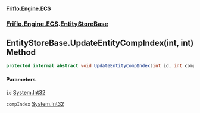 #### [Friflo.Engine.ECS](index.md 'index')
### [Friflo.Engine.ECS](Friflo.Engine.ECS.md 'Friflo.Engine.ECS').[EntityStoreBase](EntityStoreBase.md 'Friflo.Engine.ECS.EntityStoreBase')

## EntityStoreBase.UpdateEntityCompIndex(int, int) Method

```csharp
protected internal abstract void UpdateEntityCompIndex(int id, int compIndex);
```
#### Parameters

<a name='Friflo.Engine.ECS.EntityStoreBase.UpdateEntityCompIndex(int,int).id'></a>

`id` [System.Int32](https://docs.microsoft.com/en-us/dotnet/api/System.Int32 'System.Int32')

<a name='Friflo.Engine.ECS.EntityStoreBase.UpdateEntityCompIndex(int,int).compIndex'></a>

`compIndex` [System.Int32](https://docs.microsoft.com/en-us/dotnet/api/System.Int32 'System.Int32')